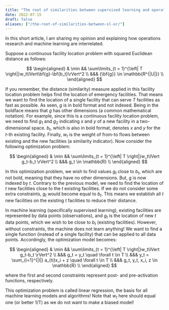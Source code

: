 ```yaml
---
title: "The root of similarities between supervised learning and operations research"
date: 2022-07-15
draft: false
aliases: ["/the-root-of-similarities-between-sl-or/"]
---
```

In this short article, I am sharing my opinion and explaining how operations research and machine learning are interrelated.

Suppose a continuous facility location problem with squared Euclidean distance as follows:

$$
\begin{aligned}
  & \min && \sum\limits_{t = 1}^{\left| T \right|}w_t\lVert\bf{g}-\bf{b_t}\rVert^2 \\
  &&& {\bf{g}} \in \mathbb{R^{|U|}} \\
  \end{aligned}
$$

If you remember, the distance (similarity) measure applied in this facility location problem helps find the location of emergency facilities. That means we want to find the location of a single facility that can serve _T_ facilities as fast as possible. As seen, _g_ is in bold format and not indexed. Being in the boldface means that _g_ has other dimensions (a common mathematical notation). For example, since this is a continuous facility location problem, we need to find $g_1$ and $g_2$ indicating $x$ and $y$ of a new facility in a two-dimensional space. $b_t$, which is also in bold format, denotes _x_ and _y_ for the _t_-th existing facility. Finally, $w_t$ is the weight of from-to flows between existing and the new facilities (a similarity indicator). Now consider the following optimization problem:

$$
\begin{aligned}
  & \min && \sum\limits_{t = 1}^{\left| T \right|}w_t\lVert g_t-b_t \rVert^2 \\
  &&& g_t \in \mathbb{R} \\
  \end{aligned}
$$

In this optimization problem, we wish to find values $g_t$ close to $b_t$, which are not bold, meaning that they have no other dimensions. But, $g$ is now indexed by $t$. Contrary to the previous model, we need to find the location of $t$ new facilities close to the $t$ existing facilities. If we do not consider some extra constraints, $g_t$ would become equal to $b_t$. This means we establish all $t$ new facilities on the existing $t$ facilities to reduce their distance.

In machine learning (specifically supervised learning), existing facilities are represented by data points (observations), and $g_t$ is the location of new $t$ data points, which we wish to be close to $b_t$ (existing facilities). However, without constraints, the machine does not learn anything! We want to find a single function (instead of a single facility) that can be applied to all data points. Accordingly, the optimization model becomes:

$$
\begin{aligned}
  & \min && \sum\limits_{t = 1}^{\left| T \right|}w_t\lVert g_t-b_t \rVert^2 \\
  &&& g_t = y_t \quad \forall t \in T \\
  &&& y_t = \sum_{i=1}^{|I|} a_{ti}x_i + z \quad \forall t \in T \\
  &&& g_t, y_t, x_i, z \in \mathbb{R} \\
  \end{aligned}
$$

where the first and second constraints represent post- and pre-activation functions, respectively.

This optimization problem is called linear regression, the basis for all machine learning models and algorithms! Note that $w_t$ here should equal one (or better 1/T) as we do not want to make a biased model!
